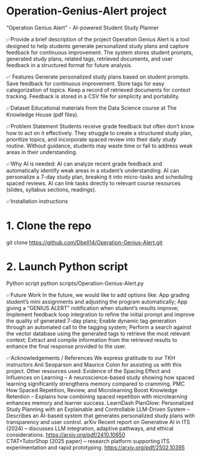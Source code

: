 # Operation-Genius-Alert project

“Operation Genius Alert” - AI-powered Student Study Planner 

✅Provide a brief description of the project
Operation Genius Alert is a tool designed to help students generate personalized study plans and capture feedback for continuous improvement. The system stores student prompts, generated study plans, related tags, retrieved documents, and user feedback in a structured format for future analysis.

✅ Features
Generate personalized study plans based on student prompts.
Save feedback for continuous improvement.
Store tags for easy categorization of topics.
Keep a record of retrieved documents for context tracking.
Feedback is stored in a CSV file for simplicity and portability.

✅Dataset
Educational materials from the Data Science course at The Knowledge House (pdf files). 

✅Problem Statement
Students receive grade feedback but often don’t know how to act on it effectively. They struggle to create a structured study plan, prioritize topics, and incorporate spaced review into their daily study routine. Without guidance, students may waste time or fail to address weak areas in their understanding.

✅Why AI is needed:
AI can analyze recent grade feedback and automatically identify weak areas in a student’s understanding.
AI can personalize a 7-day study plan, breaking it into micro-tasks and scheduling spaced reviews.
AI can link tasks directly to relevant course resources (slides, syllabus sections, readings).

✅Installation instructions
# 1. Clone the repo
git clone https://github.com/Dbell14/Operation-Genius-Alert.git

# 2. Launch Python script
Python script python scripts/Operation-Genius-Alert.py

✅Future Work
In the future, we would like to add options like: 
App grading student’s mini assignments and adjusting the program automatically;
App giving a “GENIUS ALERT” notification when student’s results improve;
Implement feedback loop integration to refine the initial prompt and improve the quality of generated 7-day plans;
Enable dynamic tag generation through an automated call to the tagging system;
Perform a search against the vector database using the generated tags to retrieve the most relevant context;
Extract and compile information from the retrieved results to enhance the final response provided to the user.

✅Acknowledgements / References 
We express gratitude to our TKH instructors Anil Seoparson and Maurice Colon for assisting us with this project. Other resources used: 
Evidence of the Spacing Effect and Influences on Learning – A neuroscience-based study showing how spaced learning significantly strengthens memory compared to cramming. PMC
How Spaced Repetition, Review, and Microlearning Boost Knowledge Retention – Explains how combining spaced repetition with microlearning enhances memory and learner success. LearnDash
PlanGlow: Personalized Study Planning with an Explainable and Controllable LLM-Driven System – Describes an AI-based system that generates personalized study plans with transparency and user control. arXiv 
Recent report on Generative AI in ITS (2024) – discusses LLM integration, adaptive pathways, and ethical considerations. https://arxiv.org/pdf/2410.10650  
CTAT+TutorShop (2025 paper) – research platform supporting ITS experimentation and rapid prototyping. https://arxiv.org/pdf/2502.10395 